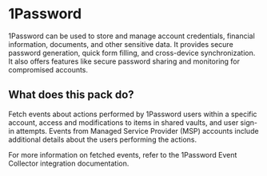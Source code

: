 # 1Password

1Password can be used to store and manage account credentials, financial information, documents, and other sensitive data. It provides secure password generation, quick form filling, and cross-device synchronization. It also offers features like secure password sharing and monitoring for compromised accounts.

## What does this pack do?

Fetch events about actions performed by 1Password users within a specific account, access and modifications to items in shared vaults, and user sign-in attempts. Events from Managed Service Provider (MSP) accounts include additional details about the users performing the actions.

For more information on fetched events, refer to the 1Password Event Collector integration documentation.
